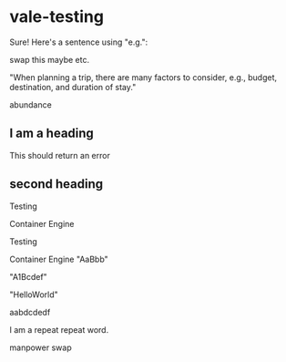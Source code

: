# vale-testing

Sure! Here's a sentence using "e.g.":

swap this maybe etc.

"When planning a trip, there are many factors to consider, e.g., budget, destination, and duration of stay."

abundance

## I am a heading

This should return an error

## second heading

Testing

Container Engine

Testing

Container Engine "AaBbb"

"A1Bcdef"

"HelloWorld"

aabdcdedf

I am a repeat repeat word.

manpower swap
